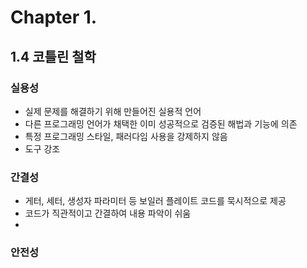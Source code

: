 # Chapter 1.

## 1.4 코틀린 철학

### 실용성

- 실제 문제를 해결하기 위해 만들어진 실용적 언어
- 다른 프로그래밍 언어가 채택한 이미 성공적으로 검증된 해법과 기능에 의존
- 특정 프로그래밍 스타일, 패러다임 사용을 강제하지 않음
- 도구 강조

### 간결성

- 게터, 세터, 생성자 파라미터 등 보일러 플레이트 코드를 묵시적으로 제공
- 코드가 직관적이고 간결하여 내용 파악이 쉬움
- 

### 안전성

